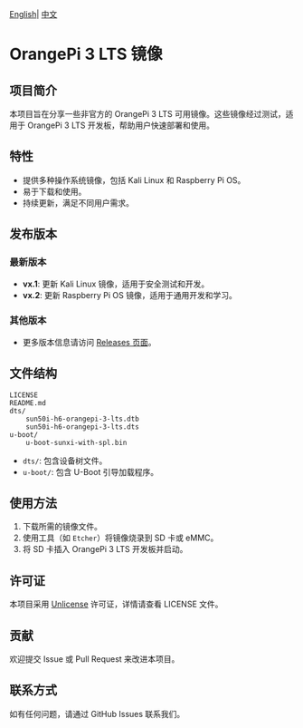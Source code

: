 [English](./README_EN.md)| [中文](./README.md) 

# OrangePi 3 LTS 镜像

## 项目简介
本项目旨在分享一些非官方的 OrangePi 3 LTS 可用镜像。这些镜像经过测试，适用于 OrangePi 3 LTS 开发板，帮助用户快速部署和使用。

## 特性
- 提供多种操作系统镜像，包括 Kali Linux 和 Raspberry Pi OS。
- 易于下载和使用。
- 持续更新，满足不同用户需求。

## 发布版本
### 最新版本
- **vx.1**: 更新 Kali Linux 镜像，适用于安全测试和开发。
- **vx.2**: 更新 Raspberry Pi OS 镜像，适用于通用开发和学习。

### 其他版本
- 更多版本信息请访问 [Releases 页面](https://github.com/FPS1024/OrangePi3LTS-images/releases)。

## 文件结构
```
LICENSE
README.md
dts/
    sun50i-h6-orangepi-3-lts.dtb
    sun50i-h6-orangepi-3-lts.dts
u-boot/
    u-boot-sunxi-with-spl.bin
```
- `dts/`: 包含设备树文件。
- `u-boot/`: 包含 U-Boot 引导加载程序。

## 使用方法
1. 下载所需的镜像文件。
2. 使用工具（如 `Etcher`）将镜像烧录到 SD 卡或 eMMC。
3. 将 SD 卡插入 OrangePi 3 LTS 开发板并启动。

## 许可证
本项目采用 [Unlicense](./LICENSE) 许可证，详情请查看 LICENSE 文件。

## 贡献
欢迎提交 Issue 或 Pull Request 来改进本项目。

## 联系方式
如有任何问题，请通过 GitHub Issues 联系我们。
